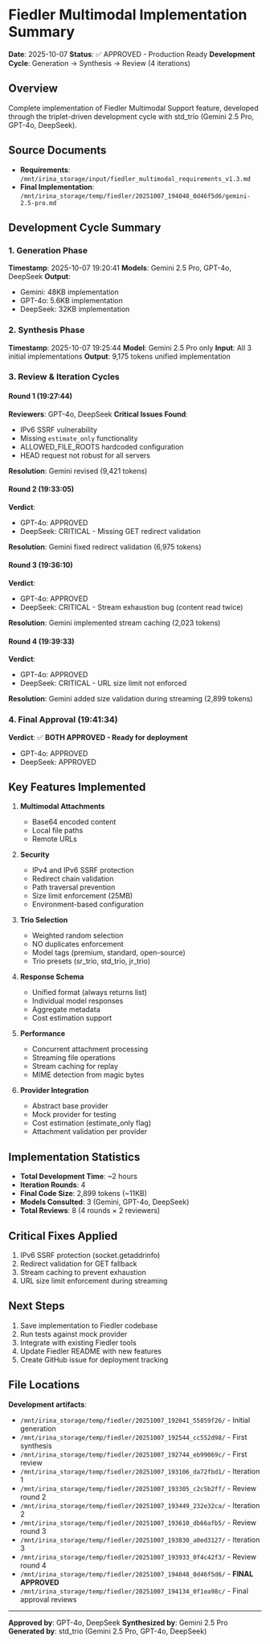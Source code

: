 # Fiedler Multimodal Implementation Summary

**Date**: 2025-10-07
**Status**: ✅ APPROVED - Production Ready
**Development Cycle**: Generation → Synthesis → Review (4 iterations)

## Overview

Complete implementation of Fiedler Multimodal Support feature, developed through the triplet-driven development cycle with std_trio (Gemini 2.5 Pro, GPT-4o, DeepSeek).

## Source Documents

- **Requirements**: `/mnt/irina_storage/input/fiedler_multimodal_requirements_v1.3.md`
- **Final Implementation**: `/mnt/irina_storage/temp/fiedler/20251007_194048_0d46f5d6/gemini-2.5-pro.md`

## Development Cycle Summary

### 1. Generation Phase
**Timestamp**: 2025-10-07 19:20:41
**Models**: Gemini 2.5 Pro, GPT-4o, DeepSeek
**Output**:
- Gemini: 48KB implementation
- GPT-4o: 5.6KB implementation
- DeepSeek: 32KB implementation

### 2. Synthesis Phase
**Timestamp**: 2025-10-07 19:25:44
**Model**: Gemini 2.5 Pro only
**Input**: All 3 initial implementations
**Output**: 9,175 tokens unified implementation

### 3. Review & Iteration Cycles

#### Round 1 (19:27:44)
**Reviewers**: GPT-4o, DeepSeek
**Critical Issues Found**:
- IPv6 SSRF vulnerability
- Missing `estimate_only` functionality
- ALLOWED_FILE_ROOTS hardcoded configuration
- HEAD request not robust for all servers

**Resolution**: Gemini revised (9,421 tokens)

#### Round 2 (19:33:05)
**Verdict**:
- GPT-4o: APPROVED
- DeepSeek: CRITICAL - Missing GET redirect validation

**Resolution**: Gemini fixed redirect validation (6,975 tokens)

#### Round 3 (19:36:10)
**Verdict**:
- GPT-4o: APPROVED
- DeepSeek: CRITICAL - Stream exhaustion bug (content read twice)

**Resolution**: Gemini implemented stream caching (2,023 tokens)

#### Round 4 (19:39:33)
**Verdict**:
- GPT-4o: APPROVED
- DeepSeek: CRITICAL - URL size limit not enforced

**Resolution**: Gemini added size validation during streaming (2,899 tokens)

### 4. Final Approval (19:41:34)
**Verdict**: ✅ **BOTH APPROVED - Ready for deployment**
- GPT-4o: APPROVED
- DeepSeek: APPROVED

## Key Features Implemented

1. **Multimodal Attachments**
   - Base64 encoded content
   - Local file paths
   - Remote URLs

2. **Security**
   - IPv4 and IPv6 SSRF protection
   - Redirect chain validation
   - Path traversal prevention
   - Size limit enforcement (25MB)
   - Environment-based configuration

3. **Trio Selection**
   - Weighted random selection
   - NO duplicates enforcement
   - Model tags (premium, standard, open-source)
   - Trio presets (sr_trio, std_trio, jr_trio)

4. **Response Schema**
   - Unified format (always returns list)
   - Individual model responses
   - Aggregate metadata
   - Cost estimation support

5. **Performance**
   - Concurrent attachment processing
   - Streaming file operations
   - Stream caching for replay
   - MIME detection from magic bytes

6. **Provider Integration**
   - Abstract base provider
   - Mock provider for testing
   - Cost estimation (estimate_only flag)
   - Attachment validation per provider

## Implementation Statistics

- **Total Development Time**: ~2 hours
- **Iteration Rounds**: 4
- **Final Code Size**: 2,899 tokens (~11KB)
- **Models Consulted**: 3 (Gemini, GPT-4o, DeepSeek)
- **Total Reviews**: 8 (4 rounds × 2 reviewers)

## Critical Fixes Applied

1. IPv6 SSRF protection (socket.getaddrinfo)
2. Redirect validation for GET fallback
3. Stream caching to prevent exhaustion
4. URL size limit enforcement during streaming

## Next Steps

1. Save implementation to Fiedler codebase
2. Run tests against mock provider
3. Integrate with existing Fiedler tools
4. Update Fiedler README with new features
5. Create GitHub issue for deployment tracking

## File Locations

**Development artifacts**:
- `/mnt/irina_storage/temp/fiedler/20251007_192041_55859f26/` - Initial generation
- `/mnt/irina_storage/temp/fiedler/20251007_192544_cc552d98/` - First synthesis
- `/mnt/irina_storage/temp/fiedler/20251007_192744_eb99069c/` - First review
- `/mnt/irina_storage/temp/fiedler/20251007_193106_da72fbd1/` - Iteration 1
- `/mnt/irina_storage/temp/fiedler/20251007_193305_c2c5b2ff/` - Review round 2
- `/mnt/irina_storage/temp/fiedler/20251007_193449_232e32ca/` - Iteration 2
- `/mnt/irina_storage/temp/fiedler/20251007_193610_db66afb5/` - Review round 3
- `/mnt/irina_storage/temp/fiedler/20251007_193830_a0ed3127/` - Iteration 3
- `/mnt/irina_storage/temp/fiedler/20251007_193933_0f4c42f3/` - Review round 4
- `/mnt/irina_storage/temp/fiedler/20251007_194048_0d46f5d6/` - **FINAL APPROVED**
- `/mnt/irina_storage/temp/fiedler/20251007_194134_0f1ea98c/` - Final approval reviews

---

**Approved by**: GPT-4o, DeepSeek
**Synthesized by**: Gemini 2.5 Pro
**Generated by**: std_trio (Gemini 2.5 Pro, GPT-4o, DeepSeek)
